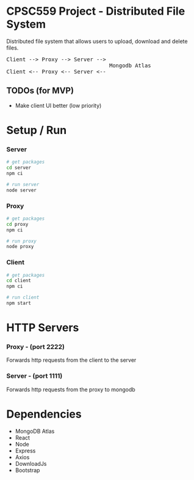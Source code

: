 # CPSC559 Project - Distributed File System

Distributed file system that allows users to upload, download and delete files. 
<pre>
Client --> Proxy --> Server --> 
                                Mongodb Atlas
Client <-- Proxy <-- Server <-- 
</pre> 

## TODOs (for MVP)
- Make client UI better (low priority)

# Setup / Run
### Server
```bash
# get packages
cd server
npm ci

# run server
node server
```

### Proxy
```bash
# get packages
cd proxy
npm ci

# run proxy
node proxy
```

### Client
```bash
# get packages
cd client
npm ci

# run client
npm start
```

# HTTP Servers
### Proxy - (port 2222)
Forwards http requests from the client to the server

### Server - (port 1111)
Forwards http requests from the proxy to mongodb

# Dependencies
- MongoDB Atlas
- React
- Node
- Express
- Axios
- DownloadJs
- Bootstrap